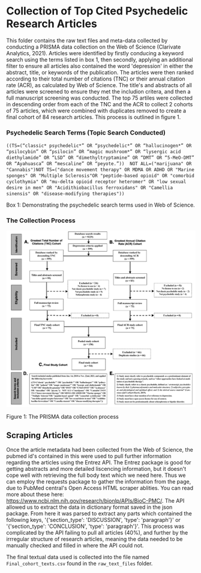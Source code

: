 # Collection of Top Cited Psychedelic Research Articles

This folder contains the raw text files and meta-data collected by conducting a PRISMA data collection on the Web of Science (Clarivate Analytics, 2021). Articles were identified by firstly conducing a keyword search using the terms listed in box 1, then secondly, applying an additional filter to ensure all articles also contained the word 'depression' in either the abstract, title, or keywords of the publication. The articles were then ranked according to their total number of citations (TNC) or their annual citation rate (ACR), as calculated by Web of Science. The title's and abstracts of all articles were screened to ensure they met the includion critera, and then a full manuscript screening was conducted. The top 75 artiles were collected in descending order from each of the TNC and the ACR to collect 2 cohorts of 75 articles, which were combined with duplicates removed to create a final cohort of 84 research articles. This process is outlined in figure 1. 


### Psychedelic Search Terms (Topic Search Conducted)

```
((TS=(“classic* psychedelic*” OR “psychedelic*” OR “hallucinogen*” OR “psilocybin” OR “psilocin” OR “magic mushroom*” OR “lysergic acid diethylamide” OR “LSD” OR “dimethyltryptamine” OR “DMT” OR “5-MeO-DMT” OR “Ayahuasca” OR “mescaline” OR “peyote.”))  NOT ALL=("marijuana" OR "Cannabis")NOT TS=("dance movement therapy" OR MDMA OR ADHD OR "Marine sponges" OR "Multiple Sclerosis"OR "peptide-based opioid" OR "comorbid cyclothymia" OR "mu-delta opioid receptor heteromer" OR "low sexual desire in men" OR "Acidithiobacillus ferroxidans" OR "Camellia sinensis" OR "disease-modifying therapies"))

```
Box 1: Demonstrating the psychedelic search terms used in Web of Science. 

### The Collection Process 

<div align="center"><img src="https://github.com/Orlz/Psychedelic_Knowledge_Graphs/blob/master/0_data_collection/Flowchart.png"/></div>

Figure 1: The PRISMA data collection process 


## Scraping Articles 

Once the article metadata had been collected from the Web of Science, the pubmed id's contained in this were used to pull further information regarding the articles using the Entrez API. The Entrez package is good for getting abstracts and more detailed liscencing information, but it doesn't cope well with retrieving the full body text which we need here. Thus we can employ the requests package to gather the information from the page, due to PubMed central's Open Access HTML scraper ablities. You can read more about these here: https://www.ncbi.nlm.nih.gov/research/bionlp/APIs/BioC-PMC/. The API allowed us to extract the data in dictionary format saved in the json package. From here it was parsed to extract any parts which contained the following keys, '{'section_type': 'DISCUSSION', 'type': 'paragraph'}' or '{'section_type': 'CONCLUSION', 'type': 'paragraph'}'. This process was complicated by the API failing to pull all articles (40%), and further by the irrregular structure of research articles, meaning the data needed to be manually checked and filled in where the API could not. <br> 

The final textual data used is collected into the file named ```Final_cohort_texts.csv``` found in the ```raw_text_files``` folder. 



